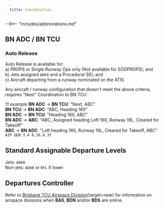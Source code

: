 ```yaml
---
  title: Coordination
---
```


--8<-- "includes/abbreviations.md"

## BN ADC / BN TCU
### Auto Release

Auto Release is available for:  
a) PROPS or Single Runway Ops only (Not available for SODPROPS); and  
b) Jets assigned `A060` and a Procedural SID; and  
c) Aircraft departing from a runway nominated on the ATIS

Any aircraft / runway configuration that doesn't meet the above criteria, requires "Next" Coordination to BN TCU

!!! example
    **BN ADC** -> **BN TCU**: "Next, ABC"  
    **BN TCU** -> **BN ADC**: "ABC, Heading 160"  
    **BN ADC** -> **BN TCU**: "Heading 160, ABC"  
    **BN ADC** -> **ABC**: "ABC, Assigned heading Left 160, Runway 19L, Cleared for Takeoff"  
    **ABC** -> **BN ADC**: "Left heading 160, Runway 19L, Cleared for Takeoff, ABC"  
    `AIP GEN 3.4 6.16.6 3f`

## Standard Assignable Departure Levels

Jets: `A060`  
Non-jets: `A040` or `RFL` if lower

## Departures Controller

Refer to [Brisbane TCU Airspace Division](http://sops.vatpac.org/terminal/Brisbane%20TCU/operations/#airspace-division){target=new} for information on airspace divisions when **BAS**, **BDN** and/or **BDS** are online.